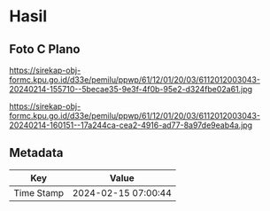 # Hasil

## Foto C Plano

https://sirekap-obj-formc.kpu.go.id/d33e/pemilu/ppwp/61/12/01/20/03/6112012003043-20240214-155710--5becae35-9e3f-4f0b-95e2-d324fbe02a61.jpg

https://sirekap-obj-formc.kpu.go.id/d33e/pemilu/ppwp/61/12/01/20/03/6112012003043-20240214-160151--17a244ca-cea2-4916-ad77-8a97de9eab4a.jpg


## Metadata

| Key        | Value               |
| ---------- | ------------------- |
| Time Stamp | 2024-02-15 07:00:44 |



